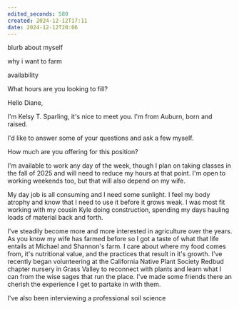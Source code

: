 ```yaml
---
edited_seconds: 580
created: 2024-12-12T17:11
date: 2024-12-12T20:06
---
```


blurb about myself

why i want to farm

availability



What hours are you looking to fill?


Hello Diane,

I'm Kelsy T. Sparling, it's nice to meet you. I'm from Auburn, born and raised. 

I'd like to answer some of your questions and ask a few myself. 

How much are you offering for this position? 

I'm available to work any day of the week, though I plan on taking classes in the fall of 2025 and will need to reduce my hours at that point. I'm open to working weekends too, but that will also depend on my wife.

My day job is all consuming and I need some sunlight. I feel my body atrophy and know that I need to use it before it grows weak. I was most fit working with my cousin Kyle doing construction, spending my days hauling loads of material back and forth.

I've steadily become more and more interested in agriculture over the years. As you know my wife has farmed before so I got a taste of what that life entails at Michael and Shannon's farm. I care about where my food comes from, it's nutritional value, and the practices that result in it's growth. I've recently began volunteering at the California Native Plant Society Redbud chapter nursery in Grass Valley to reconnect with plants and learn what I can from the wise sages that run the place. I've made some friends there an cherish the experience I get to partake in with them.

I've also been interviewing a professional soil science




